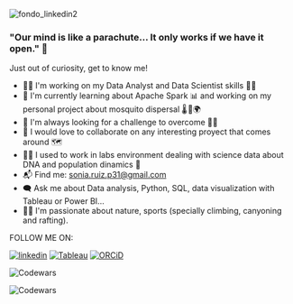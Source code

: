 ![fondo_linkedin2](https://github.com/solkiria/solkiria/assets/116632929/1089adfc-9f47-4b26-9010-51b94121504d)


### **"Our mind is like a parachute... It only works if we have it open."** 🧠

Just out of curiosity, get to know me!

- 🕵️‍♀️ I'm working on my Data Analyst and Data Scientist skills 👩‍💻
- 🌱 I'm currently learning about Apache Spark 📊 and working on my personal project about mosquito dispersal 🌡️ 🦟🌍  
- 🚀 I'm always looking for a challenge to overcome 🧗‍♀️
- 🤝 I would love to collaborate on any interesting proyect that comes around 🗺️
- 👩‍🔬 I used to work in labs environment dealing with science data about DNA and population dinamics 🧬
- 📬 Find me: sonia.ruiz.p31@gmail.com
- 🗨️ Ask me about Data analysis, Python, SQL, data visualization with Tableau or Power BI...
- 💜✨ I'm passionate about nature, sports (specially climbing, canyoning and rafting).

FOLLOW ME ON:


[![linkedin](https://github.com/solkiria/solkiria/assets/116632929/bfdea314-f2d1-406a-9b33-ca339548c9b6)]([likn](https://www.linkedin.com/in/sonia-ruiz-perez/))
[![Tableau](https://github.com/solkiria/solkiria/assets/116632929/1e521449-f57f-4d34-aefb-2c6f9f9e6c48)](https://public.tableau.com/app/profile/solkiria)
[![ORCiD](https://github.com/solkiria/solkiria/assets/116632929/4436fc5a-7954-4636-aa9b-b4ca35baaa60)](https://orcid.org/0000-0001-9872-0193)



![Codewars](https://github.r2v.ch/codewars?user=solkiria&hide_clan=true&top_languages=true&stroke=%23b362ff&theme=gradient_midnight_puple)

![Codewars](https://www.codewars.com/users/solkiria/badges/large)

<!--
**solkiria/solkiria** is a ✨ _special_ ✨ repository because its `README.md` (this file) appears on your GitHub profile.

-->
